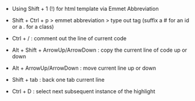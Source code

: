 <!-- Quick Keys -->
- Using Shift + 1 (!) for html template via Emmet Abbreviation

- Shift + Ctrl + p > emmet abbreviation > type out tag (suffix a # for an id or a . for a class)

- Ctrl + / : comment out the line of current code
- Alt + Shift + ArrowUp/ArrowDown : copy the current line of code up or down
- Alt + ArrowUp/ArrowDown : move current line up or down
- Shift + tab : back one tab current line
- Ctrl + D : select next subsequent instance of the highlight